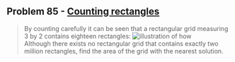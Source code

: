 ## Problem 85 - [Counting rectangles](https://projecteuler.net/problem=85)

> By counting carefully it can be seen that a rectangular grid measuring 3 by 2 contains eighteen rectangles:
> ![illustration of how](https://projecteuler.net/project/images/p085.png)<br/>
> Although there exists no rectangular grid that contains exactly two million rectangles, find the area of the grid with the nearest solution.